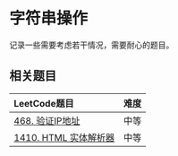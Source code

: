 # 字符串操作

记录一些需要考虑若干情况，需要耐心的题目。

## 相关题目

|LeetCode题目                                 | 难度  |
|:--------------------------------------------|:-----:|
[468. 验证IP地址](../leetcode/468/readme.md)| 中等
[1410. HTML 实体解析器](../leetcode/1410/readme.md) | 中等
